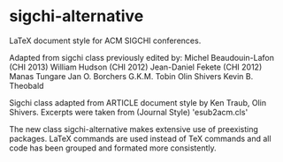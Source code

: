 sigchi-alternative
==================

LaTeX document style for ACM SIGCHI conferences. 

Adapted from sigchi class previously edited by:
   Michel Beaudouin-Lafon (CHI 2013)
   William Hudson         (CHI 2012)
   Jean-Daniel Fekete     (CHI 2012)
   Manas Tungare
   Jan O. Borchers
   G.K.M. Tobin
   Olin Shivers
   Kevin B. Theobald

Sigchi class adapted from ARTICLE document style by Ken Traub, Olin Shivers.
Excerpts were taken from (Journal Style) 'esub2acm.cls'

The new class sigchi-alternative makes extensive use of preexisting packages.
LaTeX commands are used instead of TeX commands and all code has been grouped and formated more consistently.
